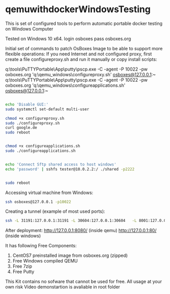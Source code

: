 # qemuwithdockerWindowsTesting
This is set of configured tools to perform automatic portable docker testing on Windows Computer

Tested on Windows 10 x64.
login osboxes
pass osboxes.org

Initial set of commands to patch OsBoxes Image to be able to support more flexible operations:
If you need Internet and not configured proxy, first create a file configureproxy.sh and run it manually
or copy install scripts:

q:\tools\PuTTYPortable\App\putty\pscp.exe -C -agent -P 10022 -pw oxboxes.org 'q:\qemu_windows\configureproxy.sh' osboxes@127.0.0.1:~ 
q:\tools\PuTTYPortable\App\putty\pscp.exe -C -agent -P 10022 -pw oxboxes.org 'q:\qemu_windows\configureapplications.sh' osboxes@127.0.0.1:~ 


``` sh

echo 'Disable GUI:'
sudo systemctl set-default multi-user

chmod +x configureproxy.sh
sudo ./configureproxy.sh
curl google.de
sudo reboot


chmod +x configureapplications.sh
sudo ./configureapplications.sh


echo 'Connect Sftp shared access to host windows'
echo 'password' | sshfs tester@10.0.2.2:/ ./shared -p2222


sudo reboot
```



Accessing virtual machine from Windows:

``` sh
ssh osboxes@127.0.0.1 -p10022
```

Creating a tunnel (example of most used ports):
``` sh
ssh -L 31191:127.0.0.1:31191 -L 30604:127.0.0.1:30604   -L 8001:127.0.0.1:8001  -L 27017:127.0.0.1:27017  -L 8081:127.0.0.1:8080  -L 6443:127.0.0.1:6443 -L 8443:192.168.67.2:8443 osboxes@127.0.0.1 -p10022 
```

After deployment:
http://127.0.0.1:8080/ (inside qemu)
http://127.0.0.1:80/ (inside windows)

It has following Free Components:
1. CentOS7 preinstalled image from osboxes.org (zipped)
2. Free Windows compiled QEMU
3. Free 7zip
4. Free Putty


This Kit contains no sofware that cannot be used for free.
All usage at your own risk
Video demonstartion is avaliable in root folder


